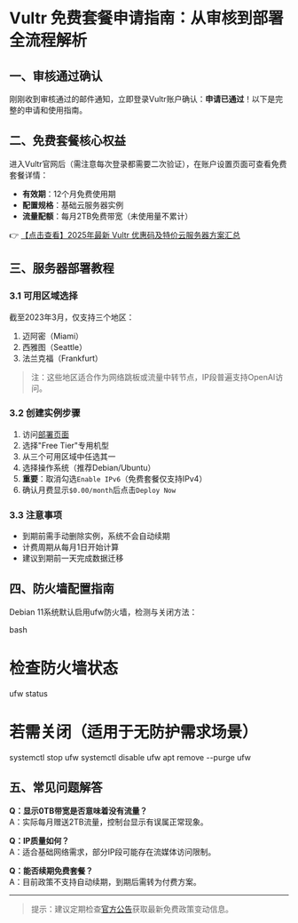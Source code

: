 # Vultr 免费套餐申请指南：从审核到部署全流程解析

## 一、审核通过确认
刚刚收到审核通过的邮件通知，立即登录Vultr账户确认：**申请已通过**！以下是完整的申请和使用指南。

## 二、免费套餐核心权益
进入Vultr官网后（需注意每次登录都需要二次验证），在账户设置页面可查看免费套餐详情：
- **有效期**：12个月免费使用期
- **配置规格**：基础云服务器实例
- **流量配额**：每月2TB免费带宽（未使用量不累计）

👉 [【点击查看】2025年最新 Vultr 优惠码及特价云服务器方案汇总](https://bit.ly/VuLtr)

## 三、服务器部署教程
### 3.1 可用区域选择
截至2023年3月，仅支持三个地区：
1. 迈阿密（Miami）
2. 西雅图（Seattle） 
3. 法兰克福（Frankfurt）

> 注：这些地区适合作为网络跳板或流量中转节点，IP段普遍支持OpenAI访问。

### 3.2 创建实例步骤
1. 访问[部署页面](https://bit.ly/VuLtr)
2. 选择"Free Tier"专用机型
3. 从三个可用区域中任选其一
4. 选择操作系统（推荐Debian/Ubuntu）
5. **重要**：取消勾选`Enable IPv6`（免费套餐仅支持IPv4）
6. 确认月费显示`$0.00/month`后点击`Deploy Now`

### 3.3 注意事项
- 到期前需手动删除实例，系统不会自动续期
- 计费周期从每月1日开始计算
- 建议到期前一天完成数据迁移

## 四、防火墙配置指南
Debian 11系统默认启用ufw防火墙，检测与关闭方法：

bash
# 检查防火墙状态
ufw status

# 若需关闭（适用于无防护需求场景）
systemctl stop ufw
systemctl disable ufw
apt remove --purge ufw

## 五、常见问题解答
**Q：显示0TB带宽是否意味着没有流量？**  
A：实际每月赠送2TB流量，控制台显示有误属正常现象。

**Q：IP质量如何？**  
A：适合基础网络需求，部分IP段可能存在流媒体访问限制。

**Q：能否续期免费套餐？**  
A：目前政策不支持自动续期，到期后需转为付费方案。

---

> 提示：建议定期检查[官方公告](https://bit.ly/VuLtr)获取最新免费政策变动信息。